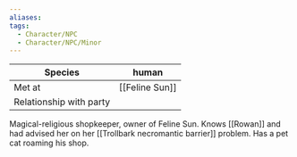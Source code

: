 ```yaml
---
aliases:
tags:
  - Character/NPC
  - Character/NPC/Minor
---
```


| Species                 | human          |
| ----------------------- | -------------- |
| Met at                  | [[Feline Sun]] |
| Relationship with party |                |
Magical-religious shopkeeper, owner of Feline Sun. Knows [[Rowan]] and had advised her on her [[Trollbark necromantic barrier]] problem.
Has a pet cat roaming his shop. 